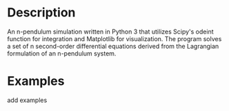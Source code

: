 # Description

An n-pendulum simulation written in Python 3 that utilizes Scipy's odeint function for integration and Matplotlib for visualization. The program solves a set of n second-order differential equations derived from the Lagrangian formulation of an n-pendulum system.

# Examples

add examples

